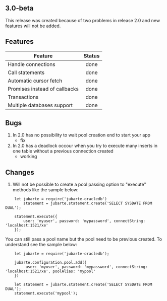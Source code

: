 ## 3.0-beta

This release was created because of two problems in release 2.0 and new features will not be added.

## Features

| Feature | Status |
|---|:---:|
| Handle connections | done |
| Call statements | done |
| Automatic cursor fetch | done |
| Promises instead of callbacks | done |
| Transactions | done |
| Multiple databases support | done |

## Bugs

1. In 2.0 has no possibility to wait pool creation end to start your app
    - fix
2. In 2.0 has a deadlock occour when you try to execute many inserts in one table without a previous connection created
    - working

## Changes

1. Will not be possible to create a pool passing option to "execute" methods like the sample below:
```
    let jubarte = require('jubarte-oracledb')
        statement = jubarte.statement.create('SELECT SYSDATE FROM DUAL');
        
    statement.execute({
        user: 'myuser', password: 'mypassword', connectString: 'localhost:1521/xe'
    });
```

You can still pass a pool name but the pool need to be previous created. To understand see the sample below:
```
    let jubarte = require('jubarte-oracledb');
    
    jubarte.configuration.pool.add({
         user: 'myuser', password: 'mypassword', connectString: 'localhost:1521/xe', poolAlias: 'mypool'
    })
    
    let statement = jubarte.statement.create('SELECT SYSDATE FROM DUAL');    
    statement.execute('mypool');
```
